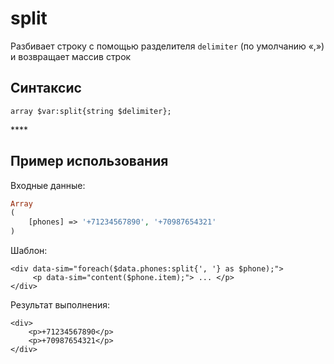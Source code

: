 # split

Разбивает строку с помощью разделителя `delimiter` \(по умолчанию «,»\) и возвращает массив строк

## **Синтаксис**

```text
array $var:split{string $delimiter};
```

\*\*\*\*

## **Пример использования**

Входные данные:

```php
Array
(
    [phones] => '+71234567890', '+70987654321'
)
```

Шаблон:

```markup
<div data-sim="foreach($data.phones:split{', '} as $phone);">
     <p data-sim="content($phone.item);"> ... </p>
</div>​
```

Результат выполнения:

```markup
<div>
    <p>+71234567890</p>
    <p>+70987654321</p>
</div>
```

